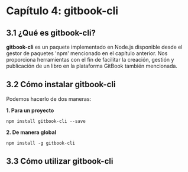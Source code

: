 # Capítulo 4: gitbook-cli

## 3.1 ¿Qué es gitbook-cli?

**gitbook-cli** es un paquete implementado en Node.js disponible desde el gestor de paquetes 'npm' mencionado en el capítulo anterior. Nos proporciona herramientas con el fin de facilitar la creación, gestión y publicación de un libro en la plataforma GitBook también mencionada.

## 3.2 Cómo instalar gitbook-cli

Podemos hacerlo de dos maneras:

**1. Para un proyecto**

```
npm install gitbook-cli --save
```

**2. De manera global**

```
npm install -g gitbook-cli
```

## 3.3 Cómo utilizar gitbook-cli